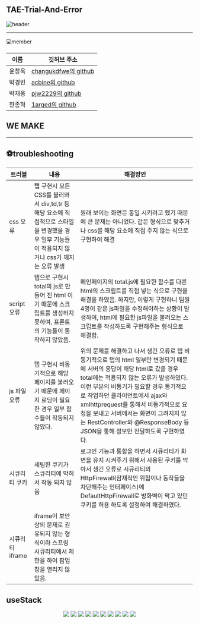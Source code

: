 ## TAE-Trial-And-Error 
![header](https://capsule-render.vercel.app/api?type=waving&color=D3E3FD&height=300&section=header&text=TAE-Trial-and-error&fontSize=90)
<hr/>
💻member

|이름|깃허브 주소|
|---|---|
|윤창욱|[changukdfwe의 github](https://github.com/changukdfwe)|
|박경빈|[acbine의 github](https://github.com/acbine)|
|박재웅|[pjw2229의 github](https://github.com/pjw2229)|
|한종혁|[1arged의 github](https://github.com/1argeD)|

## WE MAKE

<hr/>

## ⚽troubleshooting 
|트러블|내용|해결방안|
|---|---|---|
|css 오류|탭 구현시 모든 CSS를 불러와서 div,td,tr 등 해당 요소에 직접적으로 스타일을 변경했을 경우 일부 기능들이 적용되지 않거나 css가 깨지는 오류 발생|원래 보이는 화면은 통일 시키려고 했기 때문에 큰 문제는 아니었다. 같은 형식으로 맞추거나 css를 해당 요소에 직접 주지 않는 식으로 구현하여 해결|
|script 오류|탭으로 구현시 total의 js로 만들어 진 html 이기 때문에 스크립트를 생성하지 못하여, 프론트의 기능들이 동작하지 않았음.|메인페이지의 total.js에 필요한 함수를 다른 html의 스크립트를 직접 넣는 식으로 구현을 해결을 하였음. 하지만, 이렇게 구현하니 팀원 4명이 같은 js파일을 수정해야하는 상황이 발생하여, html에 필요한 js파일을 불러오는 스크립트를 작성하도록 구현해주는 형식으로 해결함.|
|js 파일 오류|탭 구현시 비동기적으로 해당 페이지를 불러오기 때문에 페이지 로딩이 필요한 경우 일부 함수들이 작동되지 않았다.|위의 문제를 해결하고 나서 생긴 오류로 탭 비동기적으로 탭의 html 일부만 변경되기 때문에 서버의 응답이 해당 html로 갔을 경우 total에는 적용되지 않는 오류가 발생하였다. 이런 부분의 비동기가 필요할 경우 동기적으로 작업하던 클라이언트에서 ajax와 xmlhttprequest를 통해서 비동기적으로 요청을 보내고 서버에서는 화면이 그려지지 않는 RestController와 @ResponseBody 등 JSON을 통해 정보만 전달하도록 구현하였다. |
|시큐리티 쿠키|세팅한 쿠키가 스큐리티에 막혀서 작동 되지 않음|로그인 기능과 통합을 하면서 시큐리티가 화면을 유지 시켜주기 위해서 사용된 쿠키를 막아서 생긴 오류로 시큐리티의 HttpFirewall(잠재적인 위험이나 동작들을 차단해주는 인터페이스)에 DefaultHttpFirewall로 방화벽이 막고 있던 쿠키를 허용 하도록 설정하여 해결하였다. |
|시큐리티 iframe|iframe이 보안상의 문제로 권유되지 않는 형식이라 스프링 시큐리티에서 제한을 하여 팝업창을 열리지 않았음.||
## useStack
<div align="center">
  <img src="https://img.shields.io/badge/Java-007396?style=flat&logo=Conda-Forge&logoColor=white" />
  <img src="https://img.shields.io/badge/HTML5-E34F26?style=flat&logo=HTML5&logoColor=white" />
  <img src="https://img.shields.io/badge/Spring-6DB33F?style=flat&logo=Spring&logoColor=white" />
  <img src="https://img.shields.io/badge/H2 database-007396?style=flat&logo=H2 database&logoColor=white" />
  <img src="https://img.shields.io/badge/thymeleaf-white?style=flat&logo=thymeleaf&logoColor=green" />
  <img src="https://img.shields.io/badge/javascript-yellow?style=flat&logo=javascript&logoColor=black" />
  <img src="https://img.shields.io/badge/lombok-red?style=flat&logo=lombok&logoColor=black" />
  <img src="https://img.shields.io/badge/springsecurity-6DB33F?style=flat&logo=lombok&logoColor=6DB33F" />
  <img src="https://img.shields.io/badge/springboot-6DB33F?style=flat&logo=lombok&logoColor=6DB33F" />
  <img src="https://img.shields.io/badge/springboot-6DB33F?style=flat&logo=lombok&logoColor=6DB33F" />
<div>
